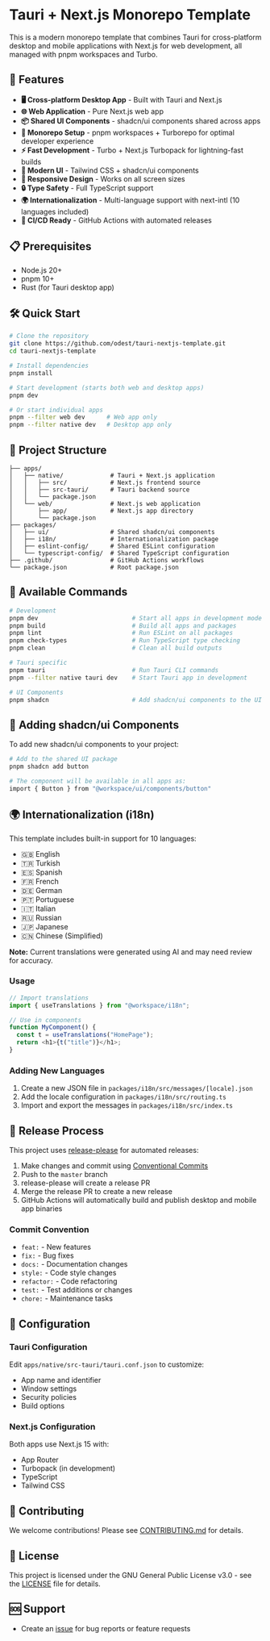 # Tauri + Next.js Monorepo Template

This is a modern monorepo template that combines Tauri for cross-platform desktop and mobile applications with Next.js for web development, all managed with pnpm workspaces and Turbo.

## 🚀 Features

- **🖥️ Cross-platform Desktop App** - Built with Tauri and Next.js
- **🌐 Web Application** - Pure Next.js web app
- **📦 Shared UI Components** - shadcn/ui components shared across apps
- **🔧 Monorepo Setup** - pnpm workspaces + Turborepo for optimal developer experience
- **⚡ Fast Development** - Turbo + Next.js Turbopack for lightning-fast builds
- **🎨 Modern UI** - Tailwind CSS + shadcn/ui components
- **📱 Responsive Design** - Works on all screen sizes
- **🔒 Type Safety** - Full TypeScript support
- **🌍 Internationalization** - Multi-language support with next-intl (10 languages included)
- **🚀 CI/CD Ready** - GitHub Actions with automated releases

## 📋 Prerequisites

- Node.js 20+
- pnpm 10+
- Rust (for Tauri desktop app)

## 🛠️ Quick Start

```bash
# Clone the repository
git clone https://github.com/odest/tauri-nextjs-template.git
cd tauri-nextjs-template

# Install dependencies
pnpm install

# Start development (starts both web and desktop apps)
pnpm dev

# Or start individual apps
pnpm --filter web dev      # Web app only
pnpm --filter native dev   # Desktop app only
```

## 📁 Project Structure

```
├── apps/
│   ├── native/             # Tauri + Next.js application
│   │   ├── src/            # Next.js frontend source
│   │   ├── src-tauri/      # Tauri backend source
│   │   └── package.json
│   └── web/                # Next.js web application
│       ├── app/            # Next.js app directory
│       └── package.json
├── packages/
│   ├── ui/                 # Shared shadcn/ui components
│   ├── i18n/               # Internationalization package
│   ├── eslint-config/      # Shared ESLint configuration
│   └── typescript-config/  # Shared TypeScript configuration
├── .github/                # GitHub Actions workflows
└── package.json            # Root package.json
```

## 🎯 Available Commands

```bash
# Development
pnpm dev                          # Start all apps in development mode
pnpm build                        # Build all apps and packages
pnpm lint                         # Run ESLint on all packages
pnpm check-types                  # Run TypeScript type checking
pnpm clean                        # Clean all build outputs

# Tauri specific
pnpm tauri                        # Run Tauri CLI commands
pnpm --filter native tauri dev    # Start Tauri app in development

# UI Components
pnpm shadcn                       # Add shadcn/ui components to the UI package
```

## 🧩 Adding shadcn/ui Components

To add new shadcn/ui components to your project:

```bash
# Add to the shared UI package
pnpm shadcn add button

# The component will be available in all apps as:
import { Button } from "@workspace/ui/components/button"
```

## 🌍 Internationalization (i18n)

This template includes built-in support for 10 languages:

- 🇬🇧 English
- 🇹🇷 Turkish
- 🇪🇸 Spanish
- 🇫🇷 French
- 🇩🇪 German
- 🇵🇹 Portuguese
- 🇮🇹 Italian
- 🇷🇺 Russian
- 🇯🇵 Japanese
- 🇨🇳 Chinese (Simplified)

**Note:** Current translations were generated using AI and may need review for accuracy.

### Usage

```typescript
// Import translations
import { useTranslations } from "@workspace/i18n";

// Use in components
function MyComponent() {
  const t = useTranslations("HomePage");
  return <h1>{t("title")}</h1>;
}
```

### Adding New Languages

1. Create a new JSON file in `packages/i18n/src/messages/[locale].json`
2. Add the locale configuration in `packages/i18n/src/routing.ts`
3. Import and export the messages in `packages/i18n/src/index.ts`

## 🔄 Release Process

This project uses [release-please](https://github.com/googleapis/release-please) for automated releases:

1. Make changes and commit using [Conventional Commits](https://www.conventionalcommits.org/)
2. Push to the `master` branch
3. release-please will create a release PR
4. Merge the release PR to create a new release
5. GitHub Actions will automatically build and publish desktop and mobile app binaries

### Commit Convention

- `feat:` - New features
- `fix:` - Bug fixes
- `docs:` - Documentation changes
- `style:` - Code style changes
- `refactor:` - Code refactoring
- `test:` - Test additions or changes
- `chore:` - Maintenance tasks

## 🔧 Configuration

### Tauri Configuration

Edit `apps/native/src-tauri/tauri.conf.json` to customize:

- App name and identifier
- Window settings
- Security policies
- Build options

### Next.js Configuration

Both apps use Next.js 15 with:

- App Router
- Turbopack (in development)
- TypeScript
- Tailwind CSS

## 🤝 Contributing

We welcome contributions! Please see [CONTRIBUTING.md](CONTRIBUTING.md) for details.

## 📄 License

This project is licensed under the GNU General Public License v3.0 - see the [LICENSE](LICENSE) file for details.

## 🆘 Support

- Create an [issue](https://github.com/odest/tauri-nextjs-template/issues) for bug reports or feature requests
